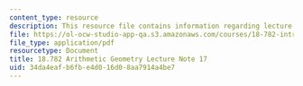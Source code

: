 ```yaml
---
content_type: resource
description: This resource file contains information regarding lecture note 17.
file: https://ol-ocw-studio-app-qa.s3.amazonaws.com/courses/18-782-introduction-to-arithmetic-geometry-fall-2013/34da4eafb6fbe4d016d08aa7914a4be7_MIT18_782F13_lec17.pdf
file_type: application/pdf
resourcetype: Document
title: 18.782 Arithmetic Geometry Lecture Note 17
uid: 34da4eaf-b6fb-e4d0-16d0-8aa7914a4be7
---
```

